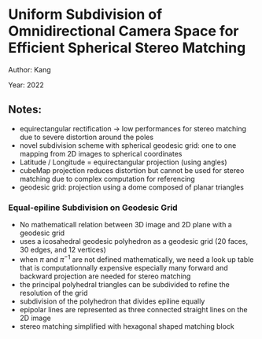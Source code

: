 # Uniform Subdivision of Omnidirectional Camera Space for Efficient Spherical Stereo Matching

Author: Kang

Year: 2022

Notes:
---

* equirectangular rectification -> low performances for stereo matching due to severe distortion around the poles
* novel subdivision scheme with spherical geodesic grid: one to one mapping from 2D images to spherical coordinates
* Latitude / Longitude = equirectangular projection (using angles)
* cubeMap projection reduces distortion but cannot be used for stereo matching due to complex computation for referencing 
* geodesic grid: projection using a dome composed of planar triangles

### Equal-epiline Subdivision on Geodesic Grid

* No mathematicall relation between 3D image and 2D plane with a geodesic grid
* uses a icosahedral geodesic polyhedron as a geodesic grid (20 faces, 30 edges, and 12 vertices)
* when $\pi$ and $\pi^{-1}$ are not defined mathematically, we need a look up table that is computationnally expensive especially many forward and backward projection are needed for stereo matching
* the principal polyhedral triangles can be subdivided to refine the resolution of the grid
* subdivision of the polyhedron that divides epiline equally
* epipolar lines are represented as three connected straight lines on the 2D image
* stereo matching simplified with hexagonal shaped matching block